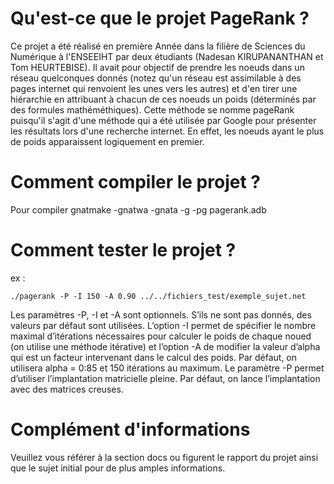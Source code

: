# Qu'est-ce que le projet PageRank ? 

Ce projet a été réalisé en première Année dans la filière de Sciences du Numérique à l'ENSEEIHT par deux étudiants (Nadesan KIRUPANANTHAN et Tom HEURTEBISE).
Il avait pour objectif de prendre les noeuds dans un réseau quelconques donnés (notez qu'un réseau est assimilable à des pages internet qui renvoient les unes 
vers les autres) et d'en tirer une hiérarchie en attribuant à chacun de ces noeuds un poids (déterminés par des formules mathéméthiques). 
Cette méthode se nomme pageRank puisqu'il s'agit d'une méthode qui a été utilisée par Google pour présenter les résultats lors d'une recherche internet. En effet, 
les noeuds ayant le plus de poids apparaissent logiquement en premier. 

# Comment compiler le projet ?

Pour compiler gnatmake -gnatwa -gnata -g -pg pagerank.adb

# Comment tester le projet ?

ex : 
```console 
./pagerank -P -I 150 -A 0.90 ../../fichiers_test/exemple_sujet.net
```

Les paramètres -P, -I et -A sont optionnels. S’ils ne sont pas donnés, des valeurs par défaut sont utilisées. L’option -I permet de spécifier le nombre maximal d’itérations 
nécessaires pour calculer le poids de chaque noued (on utilise une méthode itérative) et l’option -A de modifier la valeur d’alpha qui est un facteur intervenant dans le calcul des poids. 
Par défaut, on utilisera alpha = 0:85 et 150 itérations au maximum. Le paramètre -P permet d’utiliser l’implantation matricielle pleine. Par défaut, on lance l’implantation avec des matrices creuses.

# Complément d'informations

Veuillez vous référer à la section docs ou figurent le rapport du projet ainsi que le sujet initial pour de plus amples informations.
